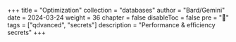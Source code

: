 +++
title = "Optimization"
collection = "databases"
author = "Bard/Gemini"
date = 2024-03-24
weight = 36
chapter = false
disableToc = false
pre = "<b>📜</b>"
tags = ["qdvanced", "secrets"]
description = "Performance & efficiency secrets"
+++